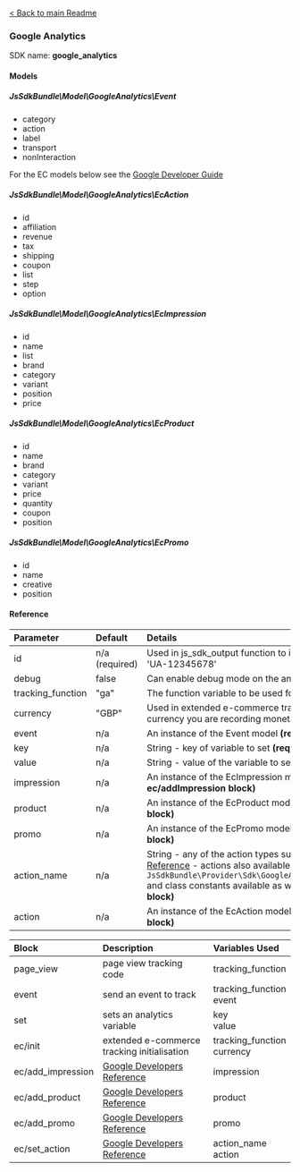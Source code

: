 [< Back to main Readme](../README.md)

### Google Analytics
SDK name: **google_analytics**

#### Models
##### JsSdkBundle\Model\GoogleAnalytics\Event
- category
- action
- label
- transport
- nonInteraction

For the EC models below see the [Google Developer Guide](https://developers.google.com/analytics/devguides/collection/analyticsjs/enhanced-ecommerce)
##### JsSdkBundle\Model\GoogleAnalytics\EcAction
- id
- affiliation
- revenue
- tax
- shipping
- coupon
- list
- step
- option

##### JsSdkBundle\Model\GoogleAnalytics\EcImpression
- id
- name
- list
- brand
- category
- variant
- position
- price

##### JsSdkBundle\Model\GoogleAnalytics\EcProduct
- id
- name
- brand
- category
- variant
- price
- quantity
- coupon
- position

##### JsSdkBundle\Model\GoogleAnalytics\EcPromo
- id
- name
- creative
- position

#### Reference
| Parameter | Default | Details |
| :--- | :--- | :--- |
| id | n/a (required) | Used in js_sdk_output function to initialise tracking code. E.g. 'UA-12345678' |
| debug | false | Can enable debug mode on the analytics tracking code |
| tracking_function | "ga" | The function variable to be used for tracking |
| currency | "GBP" | Used in extended e-commerce tracking to define the default currency you are recording monetary values with |
| event | n/a | An instance of the Event model **(required for event block)** |
| key | n/a | String - key of variable to set **(required for set block)** |
| value | n/a | String - value of the variable to set **(required for set block)** |
| impression | n/a | An instance of the EcImpression model **(required for ec/addImpression block)** |
| product | n/a | An instance of the EcProduct model **(required for ec/addProduct block)** |
| promo | n/a | An instance of the EcPromo model **(required for ec/addPromo block)** |
| action_name | n/a | String - any of the action types supported by [Google Developers Reference](https://developers.google.com/analytics/devguides/collection/analyticsjs/enhanced-ecommerce#action-types) - actions also available from `JsSdkBundle\Provider\Sdk\GoogleAnalyticsProvider::ecActions()` and class constants available as well **(required for ec/setAction block)**  |
| action | n/a | An instance of the EcAction model **(required for ec/setAction block)** |

| Block | Description | Variables Used
| :--- | :--- | :--- |
| page_view | page view tracking code | tracking_function |
| event | send an event to track | tracking_function<br>event |
| set | sets an analytics variable | key<br>value |
| ec/init | extended e-commerce tracking initialisation | tracking_function<br>currency |
| ec/add_impression | [Google Developers Reference](https://developers.google.com/analytics/devguides/collection/analyticsjs/enhanced-ecommerce#measuring-activities) | impression |
| ec/add_product | [Google Developers Reference](https://developers.google.com/analytics/devguides/collection/analyticsjs/enhanced-ecommerce#measuring-activities) | product |
| ec/add_promo | [Google Developers Reference](https://developers.google.com/analytics/devguides/collection/analyticsjs/enhanced-ecommerce#measuring-promos) | promo |
| ec/set_action | [Google Developers Reference](https://developers.google.com/analytics/devguides/collection/analyticsjs/enhanced-ecommerce#measuring-activities) | action_name<br>action |